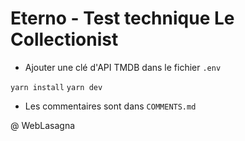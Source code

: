 # Eterno - Test technique Le Collectionist

- Ajouter une clé d'API TMDB dans le fichier `.env`

`yarn install`
`yarn dev`

- Les commentaires sont dans `COMMENTS.md`

@ WebLasagna